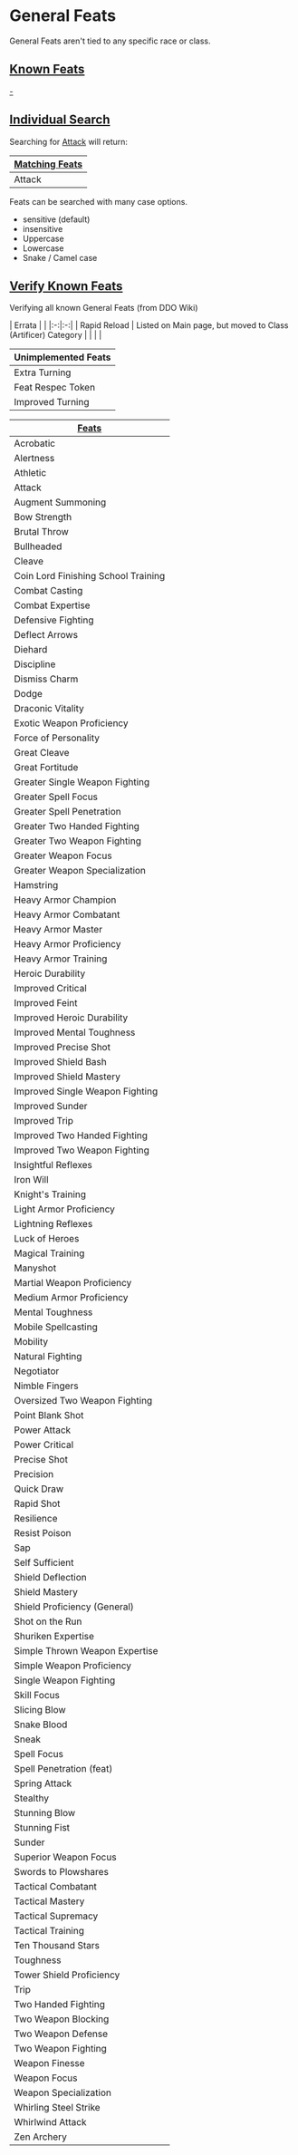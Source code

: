 # General Feats

General Feats aren't tied to any specific race or class.

## [Known Feats](- "#value=values")

[-](- "ext:embed=prettyPrint()")

## [Individual Search](- "Search")

Searching for [Attack](- "#searchString") will return:

| [ ][search] [Matching Feats][match] |
|-------------------------------------|
| Attack                              |

[search]: - "c:verify-rows=#username:withNameAsJavaList(#searchString)"

[_matchStrategy_]: - "c:matchStrategy=KeyMatch"

[match]: - "?=#username"

Feats can be searched with many case options.

* sensitive (default)
* insensitive
* Uppercase
* Lowercase
* Snake / Camel case

## [Verify Known Feats](- "enumerate")

Verifying all known General Feats (from DDO Wiki)

| Errata | | |:-:|:-:| | Rapid Reload | Listed on Main page, but moved to Class (Artificer) Category | | | |

| Unimplemented Feats |
|---------------------|
| Extra Turning       |
| Feat Respec Token   |
| Improved Turning    |

| [ ][existingFeat] [Feats][result]   |
|-------------------------------------|
| Acrobatic                           |
| Alertness                           |
| Athletic                            |
| Attack                              |
| Augment Summoning                   |
| Bow Strength                        |
| Brutal Throw                        |
| Bullheaded                          |
| Cleave                              |
| Coin Lord Finishing School Training |
| Combat Casting                      |
| Combat Expertise                    |
| Defensive Fighting                  |
| Deflect Arrows                      |
| Diehard                             |
| Discipline                          |
| Dismiss Charm                       |
| Dodge                               |
| Draconic Vitality                   |
| Exotic Weapon Proficiency           |
| Force of Personality                |
| Great Cleave                        |
| Great Fortitude                     |
| Greater Single Weapon Fighting      |
| Greater Spell Focus                 |
| Greater Spell Penetration           |
| Greater Two Handed Fighting         |
| Greater Two Weapon Fighting         |
| Greater Weapon Focus                |
| Greater Weapon Specialization       |
| Hamstring                           |
| Heavy Armor Champion                |
| Heavy Armor Combatant               |
| Heavy Armor Master                  |
| Heavy Armor Proficiency             |
| Heavy Armor Training                |
| Heroic Durability                   |
| Improved Critical                   |
| Improved Feint                      |
| Improved Heroic Durability          |
| Improved Mental Toughness           |
| Improved Precise Shot               |
| Improved Shield Bash                |
| Improved Shield Mastery             |
| Improved Single Weapon Fighting     |
| Improved Sunder                     |
| Improved Trip                       |
| Improved Two Handed Fighting        |
| Improved Two Weapon Fighting        |
| Insightful Reflexes                 |
| Iron Will                           |
| Knight's Training                   |
| Light Armor Proficiency             |
| Lightning Reflexes                  |
| Luck of Heroes                      |
| Magical Training                    |
| Manyshot                            | 
| Martial Weapon Proficiency          |
| Medium Armor Proficiency            |
| Mental Toughness                    |
| Mobile Spellcasting                 |
| Mobility                            |
| Natural Fighting                    |
| Negotiator                          |
| Nimble Fingers                      |
| Oversized Two Weapon Fighting       |
| Point Blank Shot                    |
| Power Attack                        |
| Power Critical                      |
| Precise Shot                        |
| Precision                           |
| Quick Draw                          |
| Rapid Shot                          |
| Resilience                          |
| Resist Poison                       |
| Sap                                 |
| Self Sufficient                     |
| Shield Deflection                   |
| Shield Mastery                      |
| Shield Proficiency (General)        |
| Shot on the Run                     |
| Shuriken Expertise                  |
| Simple Thrown Weapon Expertise      |
| Simple Weapon Proficiency           |
| Single Weapon Fighting              |
| Skill Focus                         |
| Slicing Blow                        |
| Snake Blood                         |
| Sneak                               |
| Spell Focus                         |
| Spell Penetration (feat)            |
| Spring Attack                       |
| Stealthy                            |
| Stunning Blow                       |
| Stunning Fist                       |
| Sunder                              |
| Superior Weapon Focus               |
| Swords to Plowshares                |
| Tactical Combatant                  |
| Tactical Mastery                    |
| Tactical Supremacy                  |
| Tactical Training                   |
| Ten Thousand Stars                  |
| Toughness                           |
| Tower Shield Proficiency            |
| Trip                                |
| Two Handed Fighting                 |
| Two Weapon Blocking                 |
| Two Weapon Defense                  |
| Two Weapon Fighting                 |
| Weapon Finesse                      |
| Weapon Focus                        |
| Weapon Specialization               |
| Whirling Steel Strike               |
| Whirlwind Attack                    |
| Zen Archery                         |

[existingFeat]: - "c:verify-rows=#feat:verify()"

[_matchStrategy_]: - "c:matchStrategy=KeyMatch"

[result]: - "?=#feat"